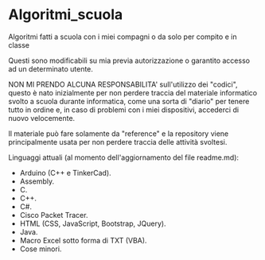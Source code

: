 # Algoritmi_scuola
Algoritmi fatti a scuola con i miei compagni o da solo per compito e in classe

Questi sono modificabili su mia previa autorizzazione o garantito accesso ad un determinato utente.

NON MI PRENDO ALCUNA RESPONSABILITA' sull'utilizzo dei "codici", questo è nato inizialmente per non perdere traccia del materiale informatico svolto a scuola durante informatica, come una sorta di "diario" per tenere tutto in ordine e, in caso di problemi con i miei dispositivi, accederci di nuovo velocemente.

Il materiale può fare solamente da "reference" e la repository viene principalmente usata per non perdere traccia delle attività svoltesi.

Linguaggi attuali (al momento dell'aggiornamento del file readme.md):
- Arduino (C++ e TinkerCad).
- Assembly.
- C.
- C++.
- C#.
- Cisco Packet Tracer.
- HTML (CSS, JavaScript, Bootstrap, JQuery).
- Java.
- Macro Excel sotto forma di TXT (VBA).
- Cose minori.
